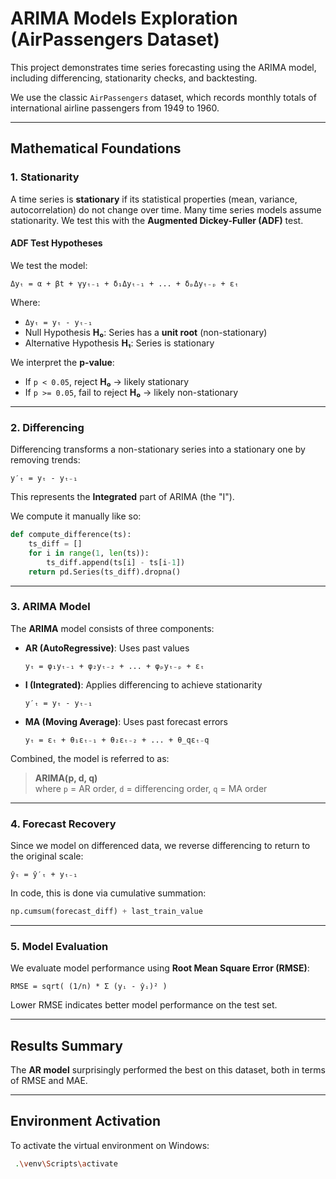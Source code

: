 # ARIMA Models Exploration (AirPassengers Dataset)

This project demonstrates time series forecasting using the ARIMA model, including differencing, stationarity checks, and backtesting.

We use the classic `AirPassengers` dataset, which records monthly totals of international airline passengers from 1949 to 1960.

---

## Mathematical Foundations

### 1. Stationarity

A time series is **stationary** if its statistical properties (mean, variance, autocorrelation) do not change over time. Many time series models assume stationarity. We test this with the **Augmented Dickey-Fuller (ADF)** test.

#### ADF Test Hypotheses

We test the model:

```
Δyₜ = α + βt + γyₜ₋₁ + δ₁Δyₜ₋₁ + ... + δₚΔyₜ₋ₚ + εₜ
```

Where:

- `Δyₜ = yₜ - yₜ₋₁`
- Null Hypothesis **H₀**: Series has a **unit root** (non-stationary)
- Alternative Hypothesis **H₁**: Series is stationary

We interpret the **p-value**:

- If `p < 0.05`, reject **H₀** → likely stationary  
- If `p >= 0.05`, fail to reject **H₀** → likely non-stationary

---

### 2. Differencing

Differencing transforms a non-stationary series into a stationary one by removing trends:

```
y′ₜ = yₜ - yₜ₋₁
```

This represents the **Integrated** part of ARIMA (the "I").

We compute it manually like so:

```python
def compute_difference(ts):
    ts_diff = []
    for i in range(1, len(ts)):
        ts_diff.append(ts[i] - ts[i-1])
    return pd.Series(ts_diff).dropna()
```

---

### 3. ARIMA Model

The **ARIMA** model consists of three components:

- **AR (AutoRegressive)**: Uses past values  
  ```
  yₜ = φ₁yₜ₋₁ + φ₂yₜ₋₂ + ... + φₚyₜ₋ₚ + εₜ
  ```

- **I (Integrated)**: Applies differencing to achieve stationarity  
  ```
  y′ₜ = yₜ - yₜ₋₁
  ```

- **MA (Moving Average)**: Uses past forecast errors  
  ```
  yₜ = εₜ + θ₁εₜ₋₁ + θ₂εₜ₋₂ + ... + θ_qεₜ₋q
  ```

Combined, the model is referred to as:

> **ARIMA(p, d, q)**  
> where `p` = AR order, `d` = differencing order, `q` = MA order

---

### 4. Forecast Recovery

Since we model on differenced data, we reverse differencing to return to the original scale:

```
ŷₜ = ŷ′ₜ + yₜ₋₁
```

In code, this is done via cumulative summation:

```python
np.cumsum(forecast_diff) + last_train_value
```

---

### 5. Model Evaluation

We evaluate model performance using **Root Mean Square Error (RMSE)**:

```
RMSE = sqrt( (1/n) * Σ (yᵢ - ŷᵢ)² )
```

Lower RMSE indicates better model performance on the test set.

---

## Results Summary

The **AR model** surprisingly performed the best on this dataset, both in terms of RMSE and MAE.

---

## Environment Activation

To activate the virtual environment on Windows:

```bash
 .\venv\Scripts\activate  
```
